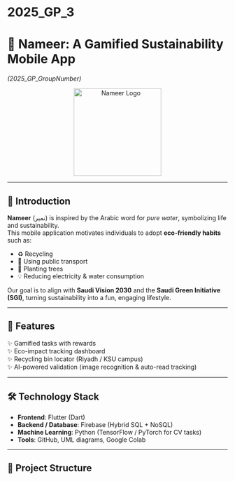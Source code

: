 # 2025_GP_3

# 🌱 Nameer: A Gamified Sustainability Mobile App  
*(2025_GP_GroupNumber)*

<p align="center">
  <img src="docs/images/logo.png" alt="Nameer Logo" width="200"/>
</p>

---

## 📖 Introduction
**Nameer** (نمير) is inspired by the Arabic word for *pure water*, symbolizing life and sustainability.  
This mobile application motivates individuals to adopt **eco-friendly habits** such as:
- ♻️ Recycling  
- 🚶 Using public transport  
- 🌳 Planting trees  
- 💡 Reducing electricity & water consumption  

Our goal is to align with **Saudi Vision 2030** and the **Saudi Green Initiative (SGI)**, turning sustainability into a fun, engaging lifestyle.  

---

## 🚀 Features
✨ Gamified tasks with rewards  
✨ Eco-impact tracking dashboard  
✨ Recycling bin locator (Riyadh / KSU campus)  
✨ AI-powered validation (image recognition & auto-read tracking)  

---

## 🛠️ Technology Stack
- **Frontend**: Flutter (Dart)  
- **Backend / Database**: Firebase (Hybrid SQL + NoSQL)  
- **Machine Learning**: Python (TensorFlow / PyTorch for CV tasks)  
- **Tools**: GitHub, UML diagrams, Google Colab  

---

## 📂 Project Structure
